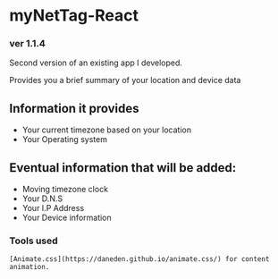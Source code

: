 # myNetTag-React 
### ver 1.1.4

Second version of an existing app I developed.

Provides you a brief summary of your location and device data

## Information it provides

- Your current timezone based on your location
- Your Operating system

## Eventual information that will be added:

- Moving timezone clock
- Your D.N.S
- Your I.P Address
- Your Device information

### Tools used

```
[Animate.css](https://daneden.github.io/animate.css/) for content animation.

```
